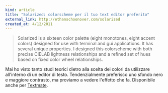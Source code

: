 ```yaml
---
kind: article
title: "Solarized: colorscheme per il tuo text editor preferito"
external_link: http://ethanschoonover.com/solarized
created_at: 4/12/2011
---
```


> Solarized is a sixteen color palette (eight monotones, eight accent colors) designed for use with terminal and gui applications. It has several unique properties. I designed this colorscheme with both precise CIELAB lightness relationships and a refined set of hues based on fixed color wheel relationships.

Mai ho visto tanto studi teorici dietro alla scelta dei colori da utilizzare all'interno di un editor di testo. Tendenzialmente preferisco uno sfondo nero e maggiore contrasto, ma proviamo a vedere l'effetto che fa. Disponibile anche per [Textmate](https://github.com/kennethreitz/solarized/tree/master/textmate-colors-solarized).